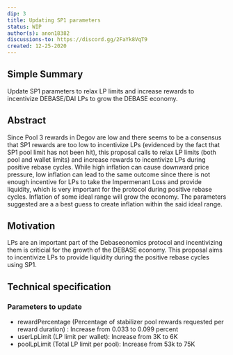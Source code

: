 ```yaml
---
dip: 3
title: Updating SP1 parameters
status: WIP
author(s): anon18382
discussions-to: https://discord.gg/2FaYk8VqT9
created: 12-25-2020
---
```

## Simple Summary
Update SP1 parameters to relax LP limits and increase rewards to incentivize DEBASE/DAI LPs to grow the DEBASE economy.

## Abstract
Since Pool 3 rewards in Degov are low and there seems to be a consensus that SP1 rewards are too low to incentivize LPs (evidenced by the fact that SP1 pool limit has not been hit), this proposal calls to relax LP limits (both pool and wallet limits) and increase rewards to incentivize LPs during positive rebase cycles. While high inflation can cause downward price pressure, low inflation can lead to the same outcome since there is not enough incentive for LPs to take the Impermenant Loss and provide liquidity, which is very important for the protocol during positive rebase cycles. Inflation of some ideal range will grow the economy. The parameters suggested are a a best guess to create inflation within the said ideal range.

## Motivation
LPs are an important part of the Debaseonomics protocol and incentivizing them is criticial for the growth of the DEBASE economy.
This proposal aims to incentivize LPs to provide liquidity during the positive rebase cycles using SP1.

## Technical specification

### Parameters to update
* rewardPercentage (Percentage of stabilizer pool rewards requested per reward duration) : Increase from 0.033 to 0.099 percent
* userLpLimit (LP limit per wallet): Increase from 3K to 6K
* poolLpLimit (Total LP limit per pool): Increase from 53k to 75K
